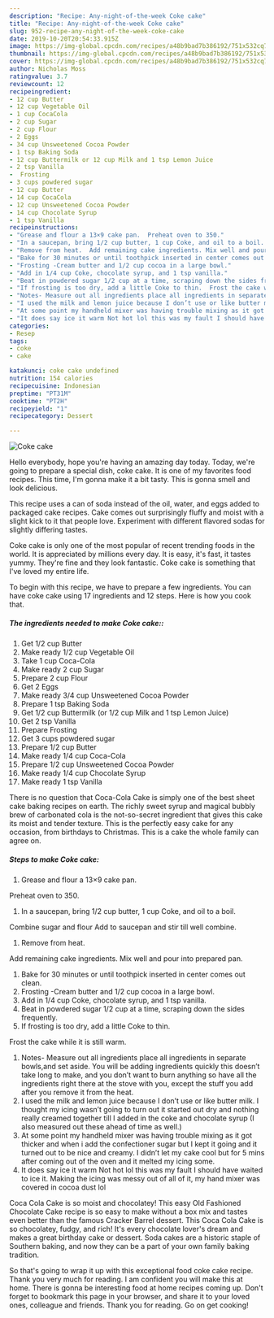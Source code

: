 ```yaml
---
description: "Recipe: Any-night-of-the-week Coke cake"
title: "Recipe: Any-night-of-the-week Coke cake"
slug: 952-recipe-any-night-of-the-week-coke-cake
date: 2019-10-20T20:54:33.915Z
image: https://img-global.cpcdn.com/recipes/a48b9bad7b386192/751x532cq70/coke-cake-recipe-main-photo.jpg
thumbnail: https://img-global.cpcdn.com/recipes/a48b9bad7b386192/751x532cq70/coke-cake-recipe-main-photo.jpg
cover: https://img-global.cpcdn.com/recipes/a48b9bad7b386192/751x532cq70/coke-cake-recipe-main-photo.jpg
author: Nicholas Moss
ratingvalue: 3.7
reviewcount: 12
recipeingredient:
- 12 cup Butter
- 12 cup Vegetable Oil
- 1 cup CocaCola
- 2 cup Sugar
- 2 cup Flour
- 2 Eggs
- 34 cup Unsweetened Cocoa Powder
- 1 tsp Baking Soda
- 12 cup Buttermilk or 12 cup Milk and 1 tsp Lemon Juice
- 2 tsp Vanilla
-  Frosting
- 3 cups powdered sugar
- 12 cup Butter
- 14 cup CocaCola
- 12 cup Unsweetened Cocoa Powder
- 14 cup Chocolate Syrup
- 1 tsp Vanilla
recipeinstructions:
- "Grease and flour a 13×9 cake pan.  Preheat oven to 350."
- "In a saucepan, bring 1/2 cup butter, 1 cup Coke, and oil to a boil.  Combine sugar and flour Add to saucepan and stir till well combine."
- "Remove from heat.  Add remaining cake ingredients. Mix well and pour into prepared pan."
- "Bake for 30 minutes or until toothpick inserted in center comes out clean."
- "Frosting -Cream butter and 1/2 cup cocoa in a large bowl."
- "Add in 1/4 cup Coke, chocolate syrup, and 1 tsp vanilla."
- "Beat in powdered sugar 1/2 cup at a time, scraping down the sides frequently."
- "If frosting is too dry, add a little Coke to thin.  Frost the cake while it is still warm."
- "Notes- Measure out all ingredients place all ingredients in separate bowls,and set aside. You will be adding ingredients quickly this doesn’t take long to make, and you don’t want to burn anything so have all the ingredients right there at the stove with you, except the stuff you add after you remove it from the heat."
- "I used the milk and lemon juice because I don’t use or like butter milk. I thought my icing wasn’t going to turn out it started out dry and nothing really creamed together till I added in the coke and chocolate syrup (I also measured out these ahead of time as well.)"
- "At some point my handheld mixer was having trouble mixing as it got thicker and when i add the confectioner sugar but I kept it going and it turned out to be nice and creamy. I didn’t let my cake cool but for 5 mins after coming out of the oven and it melted my icing some."
- "It does say ice it warm Not hot lol this was my fault I should have waited to ice it. Making the icing was messy out of all of it, my hand mixer was covered in cocoa dust lol"
categories:
- Resep
tags:
- coke
- cake

katakunci: coke cake undefined
nutrition: 154 calories
recipecuisine: Indonesian
preptime: "PT31M"
cooktime: "PT2H"
recipeyield: "1"
recipecategory: Dessert

---
```



![Coke cake](https://img-global.cpcdn.com/recipes/a48b9bad7b386192/751x532cq70/coke-cake-recipe-main-photo.jpg)

Hello everybody, hope you're having an amazing day today. Today, we're going to prepare a special dish, coke cake. It is one of my favorites food recipes. This time, I'm gonna make it a bit tasty. This is gonna smell and look delicious.

This recipe uses a can of soda instead of the oil, water, and eggs added to packaged cake recipes. Cake comes out surprisingly fluffy and moist with a slight kick to it that people love. Experiment with different flavored sodas for slightly differing tastes.

Coke cake is only one of the most popular of recent trending foods in the world. It is appreciated by millions every day. It is easy, it's fast, it tastes yummy. They're fine and they look fantastic. Coke cake is something that I've loved my entire life.


To begin with this recipe, we have to prepare a few ingredients. You can have coke cake using 17 ingredients and 12 steps. Here is how you cook that.

##### The ingredients needed to make Coke cake::

1. Get 1/2 cup Butter
1. Make ready 1/2 cup Vegetable Oil
1. Take 1 cup Coca-Cola
1. Make ready 2 cup Sugar
1. Prepare 2 cup Flour
1. Get 2 Eggs
1. Make ready 3/4 cup Unsweetened Cocoa Powder
1. Prepare 1 tsp Baking Soda
1. Get 1/2 cup Buttermilk (or 1/2 cup Milk and 1 tsp Lemon Juice)
1. Get 2 tsp Vanilla
1. Prepare  Frosting
1. Get 3 cups powdered sugar
1. Prepare 1/2 cup Butter
1. Make ready 1/4 cup Coca-Cola
1. Prepare 1/2 cup Unsweetened Cocoa Powder
1. Make ready 1/4 cup Chocolate Syrup
1. Make ready 1 tsp Vanilla


There is no question that Coca-Cola Cake is simply one of the best sheet cake baking recipes on earth. The richly sweet syrup and magical bubbly brew of carbonated cola is the not-so-secret ingredient that gives this cake its moist and tender texture. This is the perfectly easy cake for any occasion, from birthdays to Christmas. This is a cake the whole family can agree on. 

##### Steps to make Coke cake:

1. Grease and flour a 13×9 cake pan.

Preheat oven to 350.
1. In a saucepan, bring 1/2 cup butter, 1 cup Coke, and oil to a boil.

Combine sugar and flour Add to saucepan and stir till well combine.
1. Remove from heat.

Add remaining cake ingredients. Mix well and pour into prepared pan.
1. Bake for 30 minutes or until toothpick inserted in center comes out clean.
1. Frosting -Cream butter and 1/2 cup cocoa in a large bowl.
1. Add in 1/4 cup Coke, chocolate syrup, and 1 tsp vanilla.
1. Beat in powdered sugar 1/2 cup at a time, scraping down the sides frequently.
1. If frosting is too dry, add a little Coke to thin.

Frost the cake while it is still warm.
1. Notes- Measure out all ingredients place all ingredients in separate bowls,and set aside. You will be adding ingredients quickly this doesn’t take long to make, and you don’t want to burn anything so have all the ingredients right there at the stove with you, except the stuff you add after you remove it from the heat.
1. I used the milk and lemon juice because I don’t use or like butter milk. I thought my icing wasn’t going to turn out it started out dry and nothing really creamed together till I added in the coke and chocolate syrup (I also measured out these ahead of time as well.)
1. At some point my handheld mixer was having trouble mixing as it got thicker and when i add the confectioner sugar but I kept it going and it turned out to be nice and creamy. I didn’t let my cake cool but for 5 mins after coming out of the oven and it melted my icing some.
1. It does say ice it warm Not hot lol this was my fault I should have waited to ice it. Making the icing was messy out of all of it, my hand mixer was covered in cocoa dust lol


Coca Cola Cake is so moist and chocolatey! This easy Old Fashioned Chocolate Cake recipe is so easy to make without a box mix and tastes even better than the famous Cracker Barrel dessert. This Coca Cola Cake is so chocolatey, fudgy, and rich! It&#39;s every chocolate lover&#39;s dream and makes a great birthday cake or dessert. Soda cakes are a historic staple of Southern baking, and now they can be a part of your own family baking tradition. 

So that's going to wrap it up with this exceptional food coke cake recipe. Thank you very much for reading. I am confident you will make this at home. There is gonna be interesting food at home recipes coming up. Don't forget to bookmark this page in your browser, and share it to your loved ones, colleague and friends. Thank you for reading. Go on get cooking!
